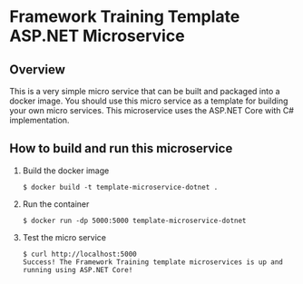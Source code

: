 Framework Training Template ASP.NET Microservice
================================================
Overview
--------
This is a very simple micro service that can be built and packaged into a docker image. You should use this micro service as a template for building your own micro services. This microservice uses the ASP.NET Core with C# implementation.

How to build and run this microservice
--------------------------------------

1. Build the docker image

   ```
   $ docker build -t template-microservice-dotnet .
   ```
2. Run the container

   ```
   $ docker run -dp 5000:5000 template-microservice-dotnet
   ```
3. Test the micro service

   ```
   $ curl http://localhost:5000
   Success! The Framework Training template microservices is up and running using ASP.NET Core!
   ```
